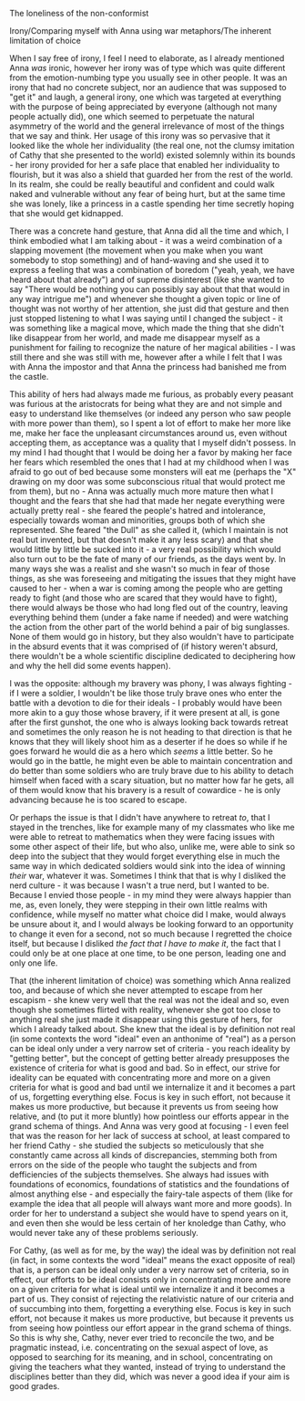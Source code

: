 The loneliness of the non-conformist

Irony/Comparing myself with Anna using war metaphors/The inherent limitation of choice

When I say free of irony, I feel I need to elaborate, as I already mentioned Anna *was* ironic, however her irony was of type which was quite different from the emotion-numbing type you usually see in other people. It was an irony that had no concrete subject, nor an audience that was supposed to "get it" and laugh, a general irony, one which was targeted at everything with the purpose of being appreciated by everyone (although not many people actually did), one which seemed to perpetuate the natural asymmetry of the world and the general irrelevance of most of the things that we say and think. Her usage of this irony was so pervasive that it looked like the whole her individuality (the real one, not the clumsy imitation of Cathy that she presented to the world) existed solemnly within its bounds - her irony provided for her a safe place that enabled her individuality to flourish, but it was also a shield that guarded her from the rest of the world. In its realm, she could be really beautiful and confident and could walk naked and vulnerable without any fear of being hurt, but at the same time she was lonely, like a princess in a castle spending her time secretly hoping that she would get kidnapped.

There was a concrete hand gesture, that Anna did all the time and which, I think embodied what I am talking about - it was a weird combination of a slapping movement (the movement when you make when you want somebody to stop something) and of hand-waving and she used it to express a feeling that was a combination of boredom ("yeah, yeah, we have heard about that already") and of supreme disinterest (like she wanted to say "There would be nothing you can possibly say about that that would in any way intrigue me") and whenever she thought a given topic or line of thought was not worthy of her attention, she just did that gesture and then just stopped listening to what I was saying until I changed the subject - it was something like a magical move, which made the thing that she didn't like disappear from her world, and made me disappear myself as a punishment for failing to recognize the nature of her magical abilities - I was still there and she was still with me, however after a while I felt that I was with Anna the impostor and that Anna the princess had banished me from the castle.

This ability of hers had always made me furious, as probably every peasant was furious at the aristocrats for being what they are and not simple and easy to understand like themselves (or indeed any person who saw people with more power than them), so I spent a lot of effort to make her more like me, make her face the unpleasant circumstances around us, even without accepting them, as acceptance was a quality that I myself didn't possess. In my mind I had thought that I would be doing her a favor by making her face her fears which resembled the ones that I had at my childhood when I was afraid to go out of bed because some monsters will eat me (perhaps the "X" drawing on my door was some subconscious ritual that would protect me from them), but no - Anna was actually much more mature then what I thought and the fears that she had that made her negate everything were actually pretty real - she feared the people's hatred and intolerance, especially towards woman and minorities, groups both of which she represented. She feared "the Dull" as she called it, (which I maintain is not real but invented, but that doesn't make it any less scary) and that she would little by little be sucked into it - a very real possibility which would also turn out to be the fate of many of our friends, as the days went by. In many ways she was a realist and she wasn't so much in fear of those things, as she was foreseeing and mitigating the issues that they might have caused to her - when a war is coming among the people who are getting ready to fight (and those who are scared that they would have to fight), there would always be those who had long fled out of the country, leaving everything behind them (under a fake name if needed) and were watching the action from the other part of the world behind a pair of big sunglasses. None of them would go in history, but they also wouldn't have to participate in the absurd events that it was comprised of (if history weren't absurd, there wouldn't be a whole scientific discipline dedicated to deciphering how and why the hell did some events happen). 

I was the opposite: although my bravery was phony, I was always fighting - if I were a soldier, I wouldn't be like those truly brave ones who enter the battle with a devotion to die for their ideals - I probably would have been more akin to a guy those whose bravery, if it were present at all, is gone after the first gunshot, the one who is always looking back towards retreat and sometimes the only reason he is not heading to that direction is that he knows that they will likely shoot him as a deserter if he does so while if he goes forward he would die as a hero which *seems* a little better. So he would go in the battle, he might even be able to maintain concentration and do better than some soldiers who are truly brave due to his ability to detach himself when faced with a scary situation, but no matter how far he gets, all of them would know that his bravery is a result of cowardice - he is only advancing because he is too scared to escape.

Or perhaps the issue is that I didn't have anywhere to retreat *to*, that I stayed in the trenches, like for example many of my classmates who like me were able to retreat to mathematics when they were facing issues with some other aspect of their life, but who also, unlike me, were able to sink so deep into the subject that they would forget everything else in much the same way in which dedicated soldiers would sink into the idea of winning *their* war, whatever it was. Sometimes I think that that is why I disliked the nerd culture - it was because I wasn't a true nerd, but I wanted to be. Because I envied those people - in my mind they were always happier than me, as, even lonely, they were stepping in their own little realms with confidence, while myself no matter what choice did I make, would always be unsure about it, and I would always be looking forward to an opportunity to change it even for a second, not so much because I regretted the choice itself, but because I disliked *the fact that I have to make it*, the fact that I could only be at one place at one time, to be one person, leading one and only one life.

That (the inherent limitation of choice) was something which Anna realized too, and because of which she never attempted to escape from her escapism - she knew very well that the real was not the ideal and so, even though she sometimes flirted with reality, whenever she got too close to anything real she just made it disappear using this gesture of hers, for which I already talked about. She knew that the ideal is by definition not real (in some contexts the word "ideal" even an anthonime of "real") as a person can be ideal only under a very narrow set of criteria - you reach ideality by "getting better", but the concept of getting better already presupposes the existence of criteria for what is good and bad. So in effect, our strive for ideality can be equated with concentrating more and more on a given criteria for what is good and bad until we internalize it and it becomes a part of us, forgetting everything else. Focus is key in such effort, not because it makes us more productive, but because it prevents us from seeing how relative, and (to put it more bluntly) how pointless our efforts appear in the grand schema of things. And Anna was very good at focusing - I even feel that was the reason for her lack of success at school, at least compared to her friend Cathy - she studied the subjects so meticulously that she constantly came across all kinds of discrepancies, stemming both from errors on the side of the people who taught the subjects and from defficiencies of the subjects themselves. She always had issues with foundations of economics, foundations of statistics and the foundations of almost anything else - and especially the fairy-tale aspects of them (like for example the idea that all people will always want more and more goods). In order for her to understand a subject she would have to spend years on it, and even then she would be less certain of her knoledge than Cathy, who would never take any of these problems seriously. 

For Cathy, (as well as for me, by the way) the ideal was by definition not real (in fact, in some contexts the word "ideal" means the exact opposite of real) that is, a person can be ideal only under a very narrow set of criteria, so in effect, our efforts to be ideal consists only in concentrating more and more on a given criteria for what is ideal until we internalize it and it becomes a part of us. They consist of rejecting the relativistic nature of our criteria and of succumbing into them, forgetting a everything else. Focus is key in such effort, not because it makes us more productive, but because it prevents us from seeing how pointless our effort appear in the grand schema of things. So this is why she, Cathy, never ever tried to reconcile the two, and be pragmatic instead, i.e. concentrating on the sexual aspect of love, as opposed to searching for its meaning, and in school, concentrating on giving the teachers what they wanted, instead of trying to understand the disciplines better than they did, which was never a good idea if your aim is good grades.
